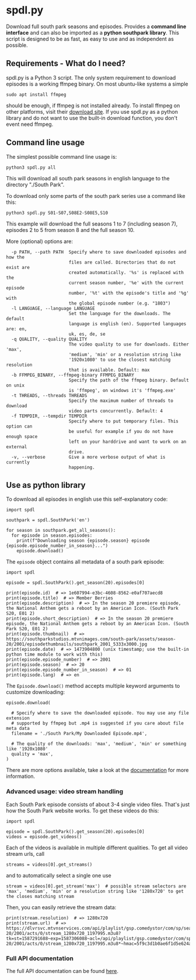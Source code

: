 # spdl.py
Download full south park seasons and episodes. Provides a **command line interface** and can also be imported as a **python southpark library**. This script is designed to be as fast, as easy to use and as independent as possible.

## Requirements - What do I need?
spdl.py is a Python 3 script. The only system requirement to download episodes is a working ffmpeg binary.
On most ubuntu-like systems a simple

```sudo apt install ffmpeg```

should be enough, if ffmpeg is not installed already. To install ffmpeg on other platforms, visit their [download site](https://www.ffmpeg.org/download.html).
If you use spdl.py as a python library and do not want to use the built-in download function, you don't event need ffmpeg.

## Command line usage
The simplest possible command line usage is:

```python3 spdl.py all```

This will download all south park seasons in english language to the directory "./South Park".

To download only some parts of the south park series use a command like this:

```python3 spdl.py S01-S07,S08E2-S08E5,S10```

This example will download the full seasons 1 to 7 (including season 7), episodes 2 to 5 from season 8 and the full season 10.

More (optional) options are:

```
  -p PATH, --path PATH  Specify where to save downloaded episodes and how the
                        files are called. Directories that do not exist are
                        created automatically. '%s' is replaced with the
                        current season number, '%e' with the current episode
                        number, '%t' with the episode's title and '%g' with
                        the global episode number (e.g. "1803")
  -l LANGUAGE, --language LANGUAGE
                        Set the language for the downloads. The default
                        language is english (en). Supported languages are: en,
                        uk, es, de, se
  -q QUALITY, --quality QUALITY
                        The video quality to use for downloads. Either 'max',
                        'medium', 'min' or a resolution string like
                        '1920x1080' to use the closest matching resolution
                        that is available. Default: max
  -b FFMPEG_BINARY, --ffmpeg-binary FFMPEG_BINARY
                        Specify the path of the ffmpeg binary. Default on unix
                        is 'ffmpeg', on windows it's 'ffmpeg.exe'
  -t THREADS, --threads THREADS
                        Specify the maximum number of threads to download
                        video parts concurrently. Default: 4
  -f TEMPDIR, --tempdir TEMPDIR
                        Specify where to put temporary files. This option can
                        be useful for example if you do not have enough space
                        left on your harddrive and want to work on an external
                        drive.
  -v, --verbose         Give a more verbose output of what is currently
                        happening.
```

## Use as python library
To download all episodes in english use this self-explanatory code:

```python3
import spdl

southpark = spdl.SouthPark('en')

for season in southpark.get_all_seasons():
  for episode in season.episodes:
    print(f"Downloading season {episode.season} episode {episode.episode_number_in_season}...")
    episode.download()
```

The ```episode``` object contains all metadata of a south park episode:

```python3
import spdl

episode = spdl.SouthPark().get_season(20).episodes[0]

print(episode.id)  # => 1e607994-e3bc-4608-8562-e0af707aecd8
print(episode.title)  # => Member Berries
print(episode.description)  # => In the season 20 premiere episode, the National Anthem gets a reboot by an American Icon. (South Park S20, E01 2)
print(episode.short_description)  # => In the season 20 premiere episode, the National Anthem gets a reboot by an American Icon. (South Park S20, E01 2)
print(episode.thumbnail)  # => https://southparkstudios.mtvnimages.com/south-park/assets/season-20/2001/episodethumbnails/southpark_2001_5333x3000.jpg
print(episode.date)  # => 1473904800 (unix timestamp; use the built-in python time module to work with this)
print(episode.episode_number)  # => 2001
print(episode.season)  # => 20
print(episode.episode_number_in_season)  # => 01
print(episode.lang)  # => en
```

The ```Episode.download()``` method accepts multiple keyword arguments to customize downloading:

```python3
episode.download(

  # Specify where to save the downloaded episode. You may use any file extension
  # supported by ffmpeg but .mp4 is suggested if you care about file meta data
  filename = './South Park/My Downloaded Episode.mp4',

  # The quality of the downloads: 'max', 'medium', 'min' or something like '1920x1080'
  quality = 'max',
)
```

There are more options available, take a look at the [documentation](https://mityax.github.io/spdl.py-southpark-downloader/#spdl.Episode.download) for more information.

### Advanced usage: video stream handling
Each South Park episode consists of about 3-4 single video files. That's just how the South Park website works.
To get these videos do this:

```python3
import spdl

episode = spdl.SouthPark().get_season(20).episodes[0]
videos = episode.get_videos()
```

Each of the videos is available in multiple different qualities. To get all video stream urls, call

```python3
streams = videos[0].get_streams()
```

and to automatically select a single one use

```python3
stream = videos[0].get_stream('max')  # possible stream selectors are 'max', 'medium', 'min' or a resolution string like '1280x720' to get the closes matching stream
```

Then, you can easily retrieve the stream data:

```python3
print(stream.resolution)  # => 1280x720
print(stream.url)  # => https://dlvrsvc.mtvnservices.com/api/playlist/gsp.comedystor/com/sp/season-20/2001/acts/0/stream_1280x720_1197995.m3u8?tk=st=1587291688~exp=1587306088~acl=/api/playlist/gsp.comedystor/com/sp/season-20/2001/acts/0/stream_1280x720_1197995.m3u8*~hmac=5f9c3d1b0ae6f1d5e624a7539d8097876f19ceab7278bf972247803cfa14803a&account=southparkstudios.com&cdn=level3
```
### Full API documentation
The full API documentation can be found [here](https://mityax.github.io/spdl.py-southpark-downloader/).
